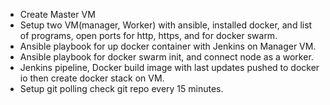 * Create Master VM 
* Setup two VM(manager, Worker) with ansible, installed docker, and list of programs, open ports for http, https, and for docker swarm.
* Ansible playbook for up docker container with Jenkins on Manager VM.
* Ansible playbook for docker swarm init, and connect node as a worker.
* Jenkins pipeline, Docker build image with last updates pushed to docker io then create docker stack on VM.
* Setup git polling check git repo every 15 minutes.

